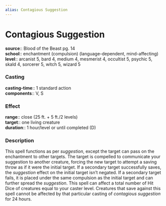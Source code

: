 ```yaml
---
alias: Contagious Suggestion
---
```


# Contagious Suggestion 

**source**:: Blood of the Beast pg. 14  
**school**:: enchantment (compulsion) (language-dependent, mind-affecting)
**level**:: arcanist 5, bard 4, medium 4, mesmerist 4, occultist 5, psychic 5, skald 4, sorcerer 5, witch 5, wizard 5

### Casting 

**casting-time**:: 1 standard action  
**components**:: V, S

### Effect 

**range**:: close (25 ft. + 5 ft./2 levels)  
**target**:: one living creature  
**duration**:: 1 hour/level or until completed (D)

### Description 

This spell functions as per *suggestion*, except the target can pass on the enchantment to other targets. The target is compelled to communicate your suggestion to another creature, forcing the new target to attempt a saving throw as if it were the initial target. If a secondary target successfully saves, the *suggestion* effect on the initial target isn’t negated. If a secondary target fails, it is placed under the same compulsion as the initial target and can further spread the *suggestion*. This spell can affect a total number of Hit Dice of creatures equal to your caster level. Creatures that save against this spell cannot be affected by that particular casting of *contagious suggestion* for 24 hours.

